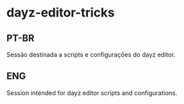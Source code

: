# dayz-editor-tricks

## PT-BR
Sessão destinada a scripts e configurações do dayz editor. 

## ENG 
Session intended for dayz editor scripts and configurations.
